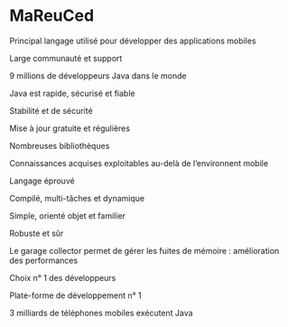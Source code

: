 # MaReuCed

Principal langage utilisé pour développer des applications mobiles

Large communauté et support

9 millions de développeurs Java dans le monde

Java est rapide, sécurisé et fiable

Stabilité et de sécurité  

Mise à jour gratuite et régulières

Nombreuses bibliothèques 

Connaissances acquises exploitables au-delà de l’environnent mobile

Langage éprouvé

Compilé, multi-tâches et dynamique

Simple, orienté objet et familier

Robuste et sûr

Le garage collector permet de gérer les fuites de mémoire : amélioration des performances

Choix n° 1 des développeurs

Plate-forme de développement n° 1

3 milliards de téléphones mobiles exécutent Java 
